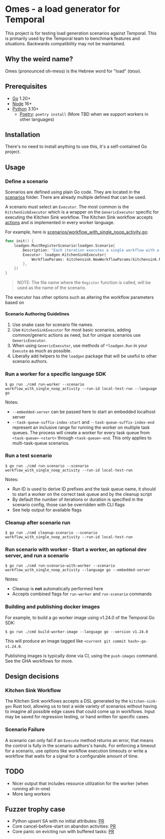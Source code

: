# Omes - a load generator for Temporal

This project is for testing load generation scenarios against Temporal. This is primarily used by the Temporal team to
benchmark features and situations. Backwards compatibility may not be maintained.

## Why the weird name?

Omes (pronounced oh-mess) is the Hebrew word for "load" (עומס).

## Prerequisites

- [Go](https://golang.org/) 1.20+
- [Node](https://nodejs.org) 16+
- [Python](https://www.python.org/) 3.10+
  - [Poetry](https://python-poetry.org/): `poetry install`
(More TBD when we support workers in other languages)

## Installation

There's no need to install anything to use this, it's a self-contained Go project.

## Usage

### Define a scenario

Scenarios are defined using plain Go code. They are located in the [scenarios](./scenarios/) folder. There are already
multiple defined that can be used.

A scenario must select an `Executor`. The most common is the `KitchenSinkExecutor` which is a wrapper on the
`GenericExecutor` specific for executing the Kitchen Sink workflow. The Kitchen Sink workflow accepts
[actions](./loadgen/kitchensink/kitchen_sink.go) and is implemented in every worker language.

For example, here is [scenarios/workflow_with_single_noop_activity.go](scenarios/workflow_with_single_noop_activity.go):

```go
func init() {
	loadgen.MustRegisterScenario(loadgen.Scenario{
		Description: "Each iteration executes a single workflow with a noop activity.",
		Executor: loadgen.KitchenSinkExecutor{
			WorkflowParams: kitchensink.NewWorkflowParams(kitchensink.NopActionExecuteActivity),
		},
	})
}
```

> NOTE: The file name where the `Register` function is called, will be used as the name of the scenario.

The executor has other options such as altering the workflow parameters based on 

#### Scenario Authoring Guidelines

1. Use snake case for scenario file names.
1. Use `KitchenSinkExecutor` for most basic scenarios, adding common/generic actions as need, but for unique
   scenarios use `GenericExecutor`.
1. When using `GenericExecutor`, use methods of `*loadgen.Run` in your `Execute` as much as possible.
1. Liberally add helpers to the `loadgen` package that will be useful to other scenario authors.

### Run a worker for a specific language SDK

```console
$ go run ./cmd run-worker --scenario workflow_with_single_noop_activity --run-id local-test-run --language go
```

Notes:

- `--embedded-server` can be passed here to start an embedded localhost server
- `--task-queue-suffix-index-start` and `--task-queue-suffix-index-end` represent an inclusive range for running the
  worker on multiple task queues. The process will create a worker for every task queue from `<task-queue>-<start>`
  through `<task-queue>-end`. This only applies to multi-task-queue scenarios.

### Run a test scenario

```console
$ go run ./cmd run-scenario --scenario workflow_with_single_noop_activity --run-id local-test-run
```

Notes:

- Run ID is used to derive ID prefixes and the task queue name, it should to start a worker on the correct task queue
  and by the cleanup script
- By default the number of iterations or duration is specified in the scenario config, those can be overridden with CLI
  flags
- See help output for available flags

### Cleanup after scenario run

```console
$ go run ./cmd cleanup-scenario --scenario workflow_with_single_noop_activity --run-id local-test-run
```

### Run scenario with worker - Start a worker, an optional dev server, and run a scenario

```console
$ go run ./cmd run-scenario-with-worker --scenario workflow_with_single_noop_activity --language go --embedded-server
```

Notes:

- Cleanup is **not** automatically performed here
- Accepts combined flags for `run-worker` and `run-scenario` commands

### Building and publishing docker images

For example, to build a go worker image using v1.24.0 of the Temporal Go SDK:

```console
$ go run ./cmd build-worker-image --language go --version v1.24.0
```

This will produce an image tagged like `<current git commit hash>-go-v1.24.0`.

Publishing images is typically done via CI, using the `push-images` command. See the GHA workflows
for more.

## Design decisions

### Kitchen Sink Workflow

The Kitchen Sink workflows accepts a DSL generated by the `kitchen-sink-gen` Rust tool, allowing us
to test a wide variety of scenarios without having to imagine all possible edge cases that could
come up in workflows. Input may be saved for regression testing, or hand written for specific cases.

### Scenario Failure

A scenario can only fail if an `Execute` method returns an error, that means the control is fully in the scenario
authors's hands. For enforcing a timeout for a scenario, use options like workflow execution timeouts or write a
workflow that waits for a signal for a configurable amount of time.

## TODO

- Nicer output that includes resource utilization for the worker (when running all-in-one)
- More lang workers

## Fuzzer trophy case

* Python upsert SA with no initial attributes: [PR](https://github.com/temporalio/sdk-python/pull/440)
* Core cancel-before-start on abandon activities: [PR](https://github.com/temporalio/sdk-core/pull/652)
* Core panic on evicting run with buffered tasks: [PR](https://github.com/temporalio/sdk-core/pull/660)
